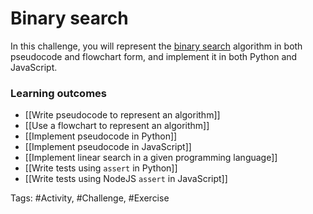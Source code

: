 # Binary search

In this challenge, you will represent the [binary search](https://en.wikipedia.org/wiki/Binary_search_algorithm) algorithm in both pseudocode and flowchart form, and implement it in both Python and JavaScript.

### Learning outcomes
- [[Write pseudocode to represent an algorithm]]
- [[Use a flowchart to represent an algorithm]]
- [[Implement pseudocode in Python]]
- [[Implement pseudocode in JavaScript]]
- [[Implement linear search in a given programming language]]
- [[Write tests using `assert` in Python]]
- [[Write tests using NodeJS `assert` in JavaScript]]

Tags: #Activity, #Challenge, #Exercise